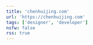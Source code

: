 ```yaml
---
title: 'chenhuijing.com'
url: 'https://chenhuijing.com'
tags: ['designer', 'developer']
nsfw: false
rss: true
---
```

